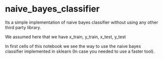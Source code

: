 # naive_bayes_classifier
Its a simple implementation of naive bayes classifier without using any other third party library.

We assumed here that we have x_train, y_train, x_test, y_test

In first cells of this notebook we see the way to use the naive bayes classifier implemented in sklearn (In case you needed to use a faster tool).
